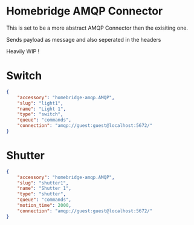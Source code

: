 # Homebridge AMQP Connector

This is set to be a more abstract AMQP Connector then the exisiting one.

Sends payload as message and also seperated in the headers


Heavily WIP !

# Switch

```json
{
    "accessory": "homebridge-amqp.AMQP",
    "slug": "light1",
    "name": "Light 1",
    "type": "switch",
    "queue": "commands",
    "connection": "amqp://guest:guest@localhost:5672/"
}
```

# Shutter

```json
{
    "accessory": "homebridge-amqp.AMQP",
    "slug": "shutter1",
    "name": "Shutter 1",
    "type": "shutter",
    "queue": "commands",
    "motion_time": 2000,
    "connection": "amqp://guest:guest@localhost:5672/"
}
```